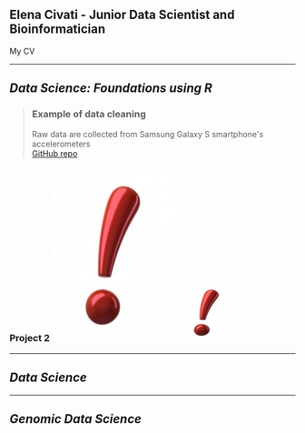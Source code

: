 ## Elena Civati - Junior Data Scientist and Bioinformatician
My CV


***
## *Data Science: Foundations using R*


> ### Example of data cleaning   
>Raw data are collected from Samsung Galaxy S smartphone's accelerometers   
> <a href="https://github.com/Elenena/GettingandCleaningDataCourseProject" target="_blank">GitHub repo</a>

### Project 2 ![amazing](punto-esclamativo-219x300.jpg) <img src="punto-esclamativo-219x300.jpg" alt="amazing" style="height: 100px; width:100px;"/>
***
## *Data Science*

***
## *Genomic Data Science*

